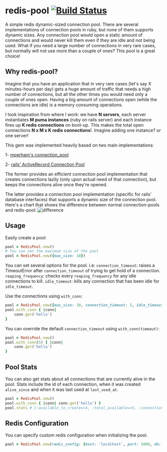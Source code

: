 # redis-pool [![Build Status][gh-actions-image]][gh-actions-link]
A simple redis dynamic-sized connection pool.
There are several implementations of connection pools in ruby, but none of them supports dynamic sizes. Any connection pool would open a static amount of connections and would never kill them even if they are idle and not being used.
What if you need a large number of connections in very rare cases, but normally will not use more than a couple of ones? This pool is a great choice!

## Why redis-pool?
Imagine that you have an application that in very rare cases (let's say X minutes-hours per day) gets a huge amount of traffic that needs a high number of connections, but all the other times you would need only a couple of ones open. Having a big amount of connections open (while the connections are idle) is a memory consuming operations.

I took inspiration from where I work: we have **N servers**, each server instantiates **M puma instances** (ruby on rails server) and each instance fires up **K redis connections** on boot-up. This makes the total open connections **N x M x K redis connections**!. Imagine adding one instance? or one server!

This gem was implemented heavily based on two main implementations:

1- [mperham's connection_pool](https://github.com/mperham/connection_pool)

2- [rails' ActiveRecord Connection Pool](https://api.rubyonrails.org/classes/ActiveRecord/ConnectionAdapters/ConnectionPool.html)

The former provides an efficient connection pool implementation that creates connections lazily (only upon actual need of that connection), but keeps the connections alive once they're opened.

The latter provides a connection pool implementation (specific for rails' database interfaces) that supports a dynamic size of the connection pool.
Here's a chart that shows the difference between normal connection-pools and redis-pool:
![difference](https://user-images.githubusercontent.com/11768502/106142062-ae693680-6179-11eb-9b40-4fa32d641904.jpeg)
## Usage
Easily create a pool:
```ruby
pool = RedisPool.new()
# You can set the maximum size of the pool
pool = RedisPool.new({max_size: 10})
```
You can set several options for the pool. i.e:
`connection_timeout`: raises a TimeoutError after `connection_timeout` of trying to get hold of a connection.
`reaping_frequency`: checks every `reaping_frequency` for any idle connections to kill.
`idle_timeout`: kills any connection that has been idle for `idle_timeout`.

Use the connections using `with_conn`:
```ruby
pool = RedisPool.new({max_size: 10, connection_timeout: 5, idle_timeout: 300})
pool.with_conn { |conn|
    conn.get('hello')
}
```
You can override the default `connection_timeout` using `with_conn(timeout)`:
```ruby
pool = RedisPool.new()
pool.with_conn(5) { |conn|
    conn.get('hello')
}
```
## Pool Stats
You can also get stats about all connections that are currently alive in the pool. Stats include the id of each connection, when it was created `alive_since` and when it was last used at `last_used_at`.
```ruby
pool = RedisPool.new()
pool.with_conn { |conn| conn.get('hello') }
pool.stats # {:available_to_create=>4, :total_available=>5, :connections_stats=>[{:id=>0, :alive_since=>2021-01-25 13:41:12.749529574 UTC, :last_used_at=>2021-01-25 13:41:12.749532585 UTC}]}
```
## Redis Configuration
You can specify custom redis configuration when initializing the pool.
```ruby
pool = RedisPool.new(redis_config: {host: 'localhost', port: 5000, db: 10})
```
[gh-actions-image]: https://github.com/mohammedamarnah/redis-pool/workflows/Ruby/badge.svg
[gh-actions-link]:  https://github.com/mohammedamarnah/redis-pool/actions
